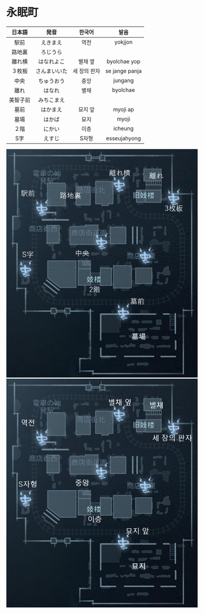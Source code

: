 # 永眠町

|日本語|発音|한국어|발음|
|:-:|:-:|:-:|:-:|
|駅前|えきまえ|역전|yokjjon|
|路地裏|ろじうら|||
|離れ横|はなれよこ|별채 옆|byolchae yop|
|３枚板|さんまいいた|세 장의 판자|se jange panja|
|中央|ちゅうおう|중앙|jungang|
|離れ|はなれ|별채|byolchae|
|美智子前|みちこまえ|||
|墓前|はかまえ|묘지 앞|myoji ap|
|墓場|はかば|묘지|myoji|
|２階|にかい|이층|icheung|
|S字|えすじ|S자형|esseujahyong|


![永眠町(日本語)](./map_images/ever_sleeping_town_ja.png)
![永眠町(韓国語)](./map_images/ever_sleeping_town_ko.png)